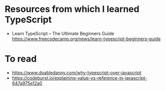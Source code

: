 # Resources from which I learned TypeScript
- Learn TypeScript – The Ultimate Beginners Guide https://www.freecodecamp.org/news/learn-typescript-beginners-guide

# To read
- https://www.doabledanny.com/why-typescript-over-javascript
- https://codeburst.io/explaining-value-vs-reference-in-javascript-647a975e12a0
